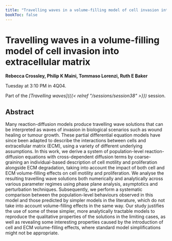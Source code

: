 ```yaml
---
title: "Travelling waves in a volume-filling model of cell invasion into extracellular matrix"
bookToc: false
---
```


# Travelling waves in a volume-filling model of cell invasion into extracellular matrix

**Rebecca Crossley, Philip K Maini, Tommaso Lorenzi, Ruth E Baker**

Tuesday at 3:10 PM in 4Q04.

Part of the *[Travelling waves]({{< relref "/sessions/session38" >}})* session.

## Abstract

Many reaction-diffusion models produce travelling wave solutions that can be interpreted as waves of invasion in biological scenarios such as wound healing or tumour growth. These partial differential equation models have since been adapted to describe the interactions between cells and extracellular matrix (ECM), using a variety of different underlying assumptions. In this work, we derive a system of population-level reaction-diffusion equations with cross-dependent diffusion terms by coarse-graining an individual-based description of cell motility and proliferation alongside ECM degradation, taking into account the impact of both cell and ECM volume-filling effects on cell motility and proliferation. We analyse the resulting travelling wave solutions both numerically and analytically across various parameter regimes using phase plane analysis, asymptotics and perturbation techniques. Subsequently, we perform a systematic comparison between the population-level behaviours observed in this model and those predicted by simpler models in the literature, which do not take into account volume-filling effects in the same way. Our study justifies the use of some of these simpler, more analytically tractable models to reproduce the qualitative properties of the solutions in the limiting cases, as well as revealing some interesting properties caused by the introduction of cell and ECM volume-filling effects, where standard model simplifications might not be appropriate.


